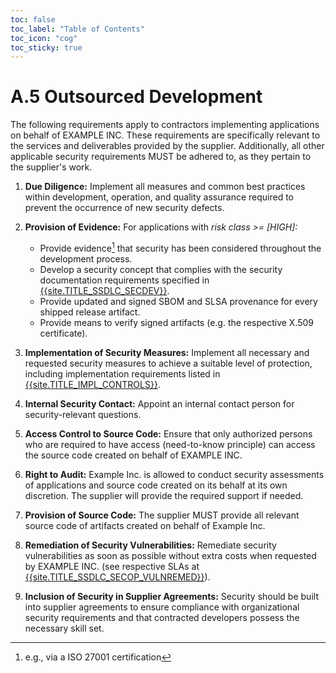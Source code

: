 ```yaml
--- 
toc: false
toc_label: "Table of Contents"
toc_icon: "cog"
toc_sticky: true
---
```

# A.5 Outsourced Development 

The following requirements apply to contractors implementing applications on behalf of EXAMPLE INC. These requirements are specifically relevant to the services and deliverables provided by the supplier. Additionally, all other applicable security requirements MUST be adhered to, as they pertain to the supplier's work.

1. **Due Diligence:** Implement all measures and common best practices within development, operation, and quality assurance required to prevent the occurrence of new security defects.

2. **Provision of Evidence:** For applications with *risk class >= [HIGH]:*  
   - Provide evidence[^1] that security has been considered throughout the development process.
   - Develop a security concept that complies with the security documentation requirements specified in [{{site.TITLE_SSDLC_SECDEV}}]({{site.URL_SSDLC_SECDEV}}).
   - Provide updated and signed SBOM and SLSA provenance for every shipped release artifact.
   - Provide means to verify signed artifacts (e.g. the respective X.509 certificate).

3. **Implementation of Security Measures:** Implement all necessary and requested security measures to achieve a suitable level of protection, including implementation requirements listed in [{{site.TITLE_IMPL_CONTROLS}}]({{site.URL_IMPL_CONTROLS}}).

4. **Internal Security Contact:** Appoint an internal contact person for security-relevant questions.

5. **Access Control to Source Code:** Ensure that only authorized persons who are required to have access (need-to-know principle) can access the source code created on behalf of EXAMPLE INC.

6. **Right to Audit:** Example Inc. is allowed to conduct security assessments of applications and source code created on its behalf at its own discretion. The supplier will provide the required support if needed.

7. **Provision of Source Code:** The supplier MUST provide all relevant source code of artifacts created on behalf of Example Inc.

8. **Remediation of Security Vulnerabilities:** Remediate security vulnerabilities as soon as possible without extra costs when requested by EXAMPLE INC. (see respective SLAs at [{{site.TITLE_SSDLC_SECOP_VULNREMED}}]({{site.URL_SSDLC_SECOP_VULNREMED}})).

9. **Inclusion of Security in Supplier Agreements:** Security should be built into supplier agreements to ensure compliance with organizational security requirements and that contracted developers possess the necessary skill set.


[^1]: e.g., via a ISO 27001 certification
